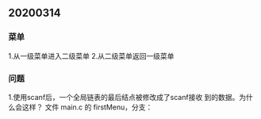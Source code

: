 ## 20200314
### 菜单
1.从一级菜单进入二级菜单
2.从二级菜单返回一级菜单


### 问题
1.使用scanf后，一个全局链表的最后结点被修改成了scanf接收
到的数据。为什么会这样？
文件 main.c 的 firstMenu，分支：